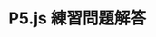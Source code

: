<!DOCTYPE html>
<html lang="ja">
  <head>
    <meta charset="UTF-8" />
    <title>P5.js 練習問題解答</title>
    <script src="https://cdn.jsdelivr.net/npm/p5@2.0.3/lib/p5.min.js">
    </script>
  </head>
  <body>
    <h1>P5.js 練習問題解答</h1>
    <script>
      function setup() {
        createCanvas(320, 180);
      }

      function draw() {
        stroke("black");
        strokeWeight(0.1);
        for (let y = 0; y < 180; y += 20) {
          for (let x = 0; x < 180; y += 20) {
          fill(`oklch(90% ${100 - x / 3.2}% ${y * 2})`);
          ellipse(x + 5, y + 5, 8, 8); 
           
          }
        }
      }
    </script>
  </body>
</html>
